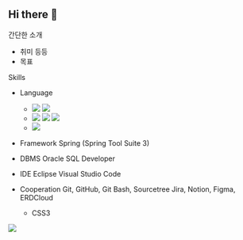 ## Hi there 👋

간단한 소개
+ 취미 등등
+ 목표

Skills
- Language
  - <img src="https://img.shields.io/badge/Java-007396?style=flat-square&logo=OpenJDK&logoColor=white"/> <img src="https://img.shields.io/badge/Python-3776AB?style=flat-square&logo=Python&logoColor=white"/>
  - <img src="https://img.shields.io/badge/HTML5-E34F26?style=flat-square&logo=html5&logoColor=white"/> <img src="https://img.shields.io/badge/CSS3-1572B6?style=flat-square&logo=css3&logoColor=white"/> <img src="https://img.shields.io/badge/JavaScript-F7DF1E?style=flat-square&logo=javascript&logoColor=black"/>
  - <img src="https://img.shields.io/badge/SQL-80FFD4?style=flat-square"/>
  
- Framework
  Spring (Spring Tool Suite 3)
- DBMS
  Oracle SQL Developer
- IDE
  Eclipse
  Visual Studio Code
- Cooperation
  Git, GitHub, Git Bash, Sourcetree
  Jira, Notion, Figma, ERDCloud

  - CSS3
<img src="https://img.shields.io/badge/CSS3-1572B6?style=flat-square&logo=css3&logoColor=white"/>





<!--
**GT-91/GT-91** is a ✨ _special_ ✨ repository because its `README.md` (this file) appears on your GitHub profile.

Here are some ideas to get you started:

- 🔭 I’m currently working on ...
- 🌱 I’m currently learning ...
- 👯 I’m looking to collaborate on ...
- 🤔 I’m looking for help with ...
- 💬 Ask me about ...
- 📫 How to reach me: ...
- 😄 Pronouns: ...
- ⚡ Fun fact: ...
-->

